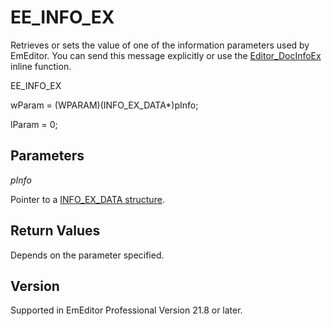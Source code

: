 # EE\_INFO\_EX

Retrieves or sets the value of one of the information parameters used by
EmEditor. You can send this message explicitly or use the
[Editor\_DocInfoEx](../macro/editor_docinfoex) inline function.

EE\_INFO\_EX

wParam = (WPARAM)(INFO\_EX\_DATA\*)pInfo;

lParam = 0;

## Parameters

_pInfo_

Pointer to a [INFO\_EX\_DATA structure](../structure/info_ex_data).

## Return Values

Depends on the parameter specified.

## Version

Supported in EmEditor Professional Version 21.8 or later.

